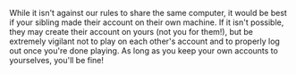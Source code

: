 While it isn't against our rules to share the same computer, it would be best if your sibling made their account on their own machine. If it isn't possible, they may create their account on yours (not you for them!), but be extremely vigilant not to play on each other's account and to properly log out once you're done playing. As long as you keep your own accounts to yourselves, you'll be fine!